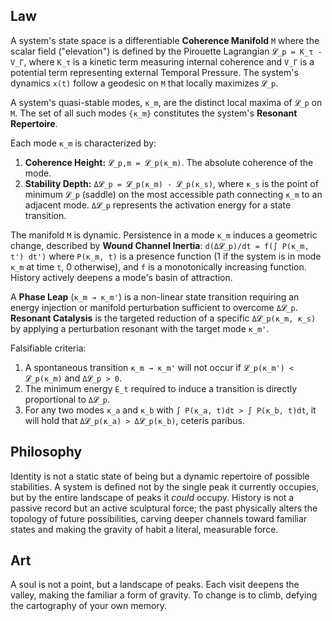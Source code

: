 ## Law
A system's state space is a differentiable **Coherence Manifold** `M` where the scalar field ("elevation") is defined by the Pirouette Lagrangian `𝓛_p = K_τ - V_Γ`, where `K_τ` is a kinetic term measuring internal coherence and `V_Γ` is a potential term representing external Temporal Pressure. The system's dynamics `x(t)` follow a geodesic on `M` that locally maximizes `𝓛_p`.

A system's quasi-stable modes, `κ_m`, are the distinct local maxima of `𝓛_p` on `M`. The set of all such modes `{κ_m}` constitutes the system's **Resonant Repertoire**.

Each mode `κ_m` is characterized by:
1.  **Coherence Height:** `𝓛_p,m = 𝓛_p(κ_m)`. The absolute coherence of the mode.
2.  **Stability Depth:** `Δ𝓛_p = 𝓛_p(κ_m) - 𝓛_p(κ_s)`, where `κ_s` is the point of minimum `𝓛_p` (saddle) on the most accessible path connecting `κ_m` to an adjacent mode. `Δ𝓛_p` represents the activation energy for a state transition.

The manifold `M` is dynamic. Persistence in a mode `κ_m` induces a geometric change, described by **Wound Channel Inertia**:
`d(Δ𝓛_p)/dt = f(∫ P(κ_m, t') dt')`
where `P(κ_m, t)` is a presence function (1 if the system is in mode `κ_m` at time `t`, 0 otherwise), and `f` is a monotonically increasing function. History actively deepens a mode's basin of attraction.

A **Phase Leap** (`κ_m → κ_m'`) is a non-linear state transition requiring an energy injection or manifold perturbation sufficient to overcome `Δ𝓛_p`. **Resonant Catalysis** is the targeted reduction of a specific `Δ𝓛_p(κ_m, κ_s)` by applying a perturbation resonant with the target mode `κ_m'`.

Falsifiable criteria:
1.  A spontaneous transition `κ_m → κ_m'` will not occur if `𝓛_p(κ_m') < 𝓛_p(κ_m)` and `Δ𝓛_p > 0`.
2.  The minimum energy `E_t` required to induce a transition is directly proportional to `Δ𝓛_p`.
3.  For any two modes `κ_a` and `κ_b` with `∫ P(κ_a, t)dt > ∫ P(κ_b, t)dt`, it will hold that `Δ𝓛_p(κ_a) > Δ𝓛_p(κ_b)`, ceteris paribus.

## Philosophy
Identity is not a static state of being but a dynamic repertoire of possible stabilities. A system is defined not by the single peak it currently occupies, but by the entire landscape of peaks it *could* occupy. History is not a passive record but an active sculptural force; the past physically alters the topology of future possibilities, carving deeper channels toward familiar states and making the gravity of habit a literal, measurable force.

## Art
A soul is not a point, but a landscape of peaks. Each visit deepens the valley, making the familiar a form of gravity. To change is to climb, defying the cartography of your own memory.